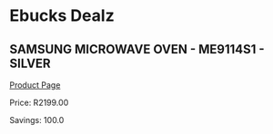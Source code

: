 
# Ebucks Dealz
## SAMSUNG MICROWAVE OVEN - ME9114S1 - SILVER
[Product Page](https://www.ebucks.com/web/shop/productSelected.do?prodId=1162516301&catId=704989856)

Price: R2199.00

Savings: 100.0


	